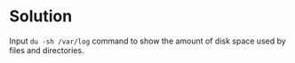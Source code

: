 # Solution

Input `du -sh /var/log`  command to show the amount of disk space used by files and directories.
